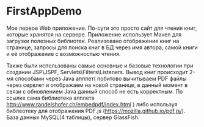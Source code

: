 # FirstAppDemo

Мое первое Web приложение. По-сути это просто сайт для чтения книг, которые хранятся на сервере. Приложение использует Maven
для загрузки полезных библиотек. Реализовано отображение книг на странице, запросы для поиска книг в БД через имя автора, самой книги и её отображение
с возможностью чтения. 

Также были использованы самые основные и базовые технологии при создании JSP\JSPF, Servlets\Filters\Listeners.
Вывод книг происходит 2-мя способами через Java апплет( побитово вычитываем PDF файлы через сервлет и отображаем на новой странице, в данный момент
в связи с обновлением Java данный способ не есть корректным. По ссылке сама библиотека апплета http://www.randelshofer.ch/embedpdf/index.html )
либо используя библеотеку для отображения PDF.js (https://mozilla.github.io/pdf.js/).
База данных MySQL(4 таблицы), сервер GlassFish.
